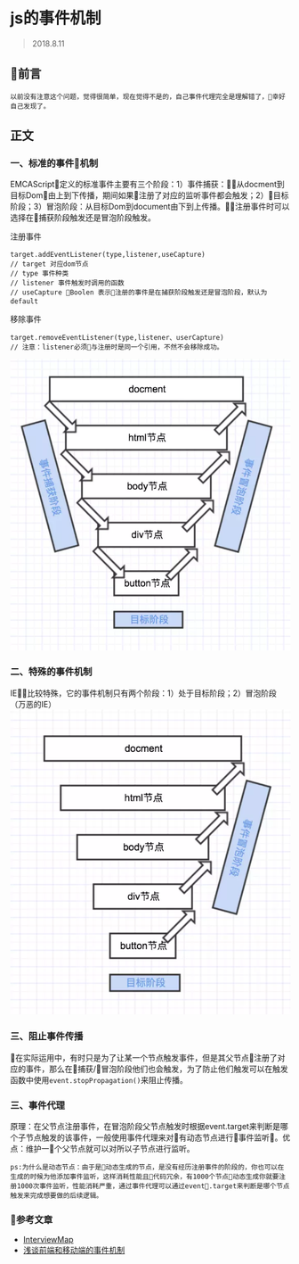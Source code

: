 # js的事件机制
> 2018.8.11
## 前言
    以前没有注意这个问题，觉得很简单，现在觉得不是的，自己事件代理完全是理解错了，幸好自己发现了。
## 正文
### 一、标准的事件机制
EMCAScript定义的标准事件主要有三个阶段：1）事件捕获：从docment到目标Dom由上到下传播，期间如果注册了对应的监听事件都会触发；2）目标阶段；3）冒泡阶段：从目标Dom到document由下到上传播。注册事件时可以选择在捕获阶段触发还是冒泡阶段触发。

注册事件    

    target.addEventListener(type,listener,useCapture)
    // target 对应dom节点
    // type 事件种类
    // listener 事件触发时调用的函数
    // useCapture Boolen 表示注册的事件是在捕获阶段触发还是冒泡阶段，默认为default

移除事件

    target.removeEventListener(type,listener、userCapture)
    // 注意：listener必须与注册时是同一个引用，不然不会移除成功。

![image](/img/09.jpg)
### 二、特殊的事件机制
IE比较特殊，它的事件机制只有两个阶段：1）处于目标阶段；2）冒泡阶段（万恶的IE）
![image](/img/10.jpg)
### 三、阻止事件传播
在实际运用中，有时只是为了让某一个节点触发事件，但是其父节点注册了对应的事件，那么在捕获/冒泡阶段他们也会触发，为了防止他们触发可以在触发函数中使用`event.stopPropagation()`来阻止传播。
### 三、事件代理
原理：在父节点注册事件，在冒泡阶段父节点触发时根据event.target来判断是哪个子节点触发的该事件，一般使用事件代理来对有动态节点进行事件监听。优点：维护一个父节点就可以对所以子节点进行监听。

    ps:为什么是动态节点：由于是动态生成的节点，是没有经历注册事件的阶段的，你也可以在生成的时候为他添加事件监听，这样消耗性能且代码冗余，有1000个节点动态生成你就要注册1000次事件监听，性能消耗严重，通过事件代理可以通过event.target来判断是哪个节点触发来完成想要做的后续逻辑。
### 参考文章
- [InterviewMap](https://yuchengkai.cn/docs/zh/frontend/browser.html#%E4%BA%8B%E4%BB%B6%E6%9C%BA%E5%88%B6)
- [浅谈前端和移动端的事件机制](https://juejin.im/post/59ede91ef265da43143fde87)


